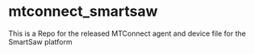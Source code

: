 # mtconnect_smartsaw
This is a Repo for the released MTConnect agent and device file for the SmartSaw platform
